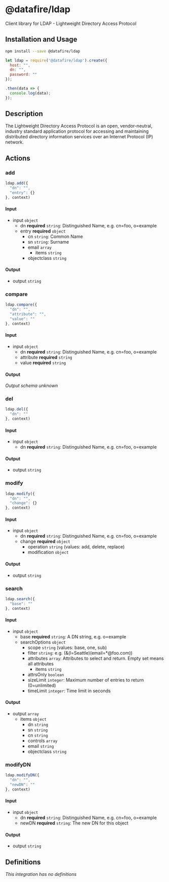 # @datafire/ldap

Client library for LDAP - Lightweight Directory Access Protocol

## Installation and Usage
```bash
npm install --save @datafire/ldap
```
```js
let ldap = require('@datafire/ldap').create({
  host: "",
  dn: "",
  password: ""
});

.then(data => {
  console.log(data);
});
```

## Description

The Lightweight Directory Access Protocol is an open, vendor-neutral, industry standard application protocol for accessing and maintaining distributed directory information services over an Internet Protocol (IP) network.

## Actions

### add



```js
ldap.add({
  "dn": "",
  "entry": {}
}, context)
```

#### Input
* input `object`
  * dn **required** `string`: Distinguished Name, e.g. cn=foo, o=example
  * entry **required** `object`
    * cn `string`: Common Name
    * sn `string`: Surname
    * email `array`
      * items `string`
    * objectclass `string`

#### Output
* output `string`

### compare



```js
ldap.compare({
  "dn": "",
  "attribute": "",
  "value": ""
}, context)
```

#### Input
* input `object`
  * dn **required** `string`: Distinguished Name, e.g. cn=foo, o=example
  * attribute **required** `string`
  * value **required** `string`

#### Output
*Output schema unknown*

### del



```js
ldap.del({
  "dn": ""
}, context)
```

#### Input
* input `object`
  * dn **required** `string`: Distinguished Name, e.g. cn=foo, o=example

#### Output
* output `string`

### modify



```js
ldap.modify({
  "dn": "",
  "change": {}
}, context)
```

#### Input
* input `object`
  * dn **required** `string`: Distinguished Name, e.g. cn=foo, o=example
  * change **required** `object`
    * operation `string` (values: add, delete, replace)
    * modification `object`

#### Output
* output `string`

### search



```js
ldap.search({
  "base": ""
}, context)
```

#### Input
* input `object`
  * base **required** `string`: A DN string, e.g. o=example
  * searchOptions `object`
    * scope `string` (values: base, one, sub)
    * filter `string`: e.g. (&(l=Seattle)(email=*@foo.com))
    * attributes `array`: Attributes to select and return. Empty set means all attributes
      * items `string`
    * attrsOnly `boolean`
    * sizeLimit `integer`: Maximum number of entries to return (0=unlimited)
    * timeLimit `integer`: Time limit in seconds

#### Output
* output `array`
  * items `object`
    * dn `string`
    * sn `string`
    * cn `string`
    * controls `array`
    * email `string`
    * objectclass `string`

### modifyDN



```js
ldap.modifyDN({
  "dn": "",
  "newDN": ""
}, context)
```

#### Input
* input `object`
  * dn **required** `string`: Distinguished Name, e.g. cn=foo, o=example
  * newDN **required** `string`: The new DN for this object

#### Output
* output `string`



## Definitions

*This integration has no definitions*
